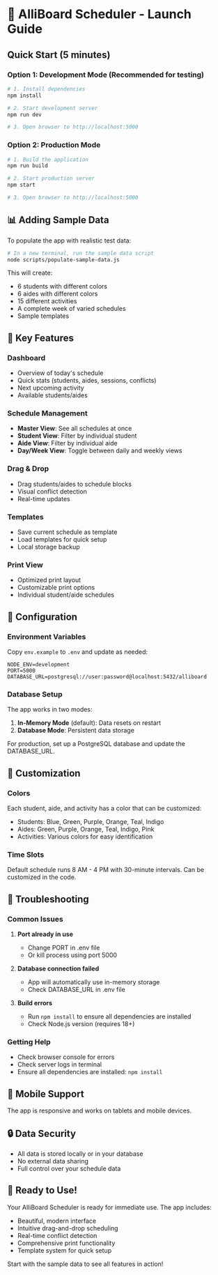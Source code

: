 # 🚀 AlliBoard Scheduler - Launch Guide

## Quick Start (5 minutes)

### Option 1: Development Mode (Recommended for testing)

```bash
# 1. Install dependencies
npm install

# 2. Start development server
npm run dev

# 3. Open browser to http://localhost:5000
```

### Option 2: Production Mode

```bash
# 1. Build the application
npm run build

# 2. Start production server
npm start

# 3. Open browser to http://localhost:5000
```

## 📊 Adding Sample Data

To populate the app with realistic test data:

```bash
# In a new terminal, run the sample data script
node scripts/populate-sample-data.js
```

This will create:

- 6 students with different colors
- 6 aides with different colors
- 15 different activities
- A complete week of varied schedules
- Sample templates

## 🎯 Key Features

### Dashboard

- Overview of today's schedule
- Quick stats (students, aides, sessions, conflicts)
- Next upcoming activity
- Available students/aides

### Schedule Management

- **Master View**: See all schedules at once
- **Student View**: Filter by individual student
- **Aide View**: Filter by individual aide
- **Day/Week View**: Toggle between daily and weekly views

### Drag & Drop

- Drag students/aides to schedule blocks
- Visual conflict detection
- Real-time updates

### Templates

- Save current schedule as template
- Load templates for quick setup
- Local storage backup

### Print View

- Optimized print layout
- Customizable print options
- Individual student/aide schedules

## 🔧 Configuration

### Environment Variables

Copy `env.example` to `.env` and update as needed:

```
NODE_ENV=development
PORT=5000
DATABASE_URL=postgresql://user:password@localhost:5432/alliboard
```

### Database Setup

The app works in two modes:

1. **In-Memory Mode** (default): Data resets on restart
2. **Database Mode**: Persistent data storage

For production, set up a PostgreSQL database and update the DATABASE_URL.

## 🎨 Customization

### Colors

Each student, aide, and activity has a color that can be customized:

- Students: Blue, Green, Purple, Orange, Teal, Indigo
- Aides: Green, Purple, Orange, Teal, Indigo, Pink
- Activities: Various colors for easy identification

### Time Slots

Default schedule runs 8 AM - 4 PM with 30-minute intervals.
Can be customized in the code.

## 🚨 Troubleshooting

### Common Issues

1. **Port already in use**

   - Change PORT in .env file
   - Or kill process using port 5000

2. **Database connection failed**

   - App will automatically use in-memory storage
   - Check DATABASE_URL in .env file

3. **Build errors**
   - Run `npm install` to ensure all dependencies are installed
   - Check Node.js version (requires 18+)

### Getting Help

- Check browser console for errors
- Check server logs in terminal
- Ensure all dependencies are installed: `npm install`

## 📱 Mobile Support

The app is responsive and works on tablets and mobile devices.

## 🔒 Data Security

- All data is stored locally or in your database
- No external data sharing
- Full control over your schedule data

## 🎉 Ready to Use!

Your AlliBoard Scheduler is ready for immediate use. The app includes:

- Beautiful, modern interface
- Intuitive drag-and-drop scheduling
- Real-time conflict detection
- Comprehensive print functionality
- Template system for quick setup

Start with the sample data to see all features in action!

